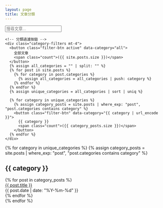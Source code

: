```yaml
---
layout: page
title: 文章分類
---
```


<div class="page-container">
  <!-- 分類過濾區塊 -->
  <div class="filter-section mb-6">
    <input type="text" 
           id="searchInput" 
           placeholder="搜尋文章..." 
           class="w-full p-2 border rounded-lg dark:bg-gray-700 dark:border-gray-600 dark:text-gray-100">
    
    <!-- 分類過濾按鈕 -->
    <div class="category-filters mt-4">
      <button class="filter-btn active" data-category="all">
        全部文章
        <span class="count">({{ site.posts.size }})</span>
      </button>
      {% assign all_categories = "" | split: "" %}
      {% for post in site.posts %}
        {% for category in post.categories %}
          {% assign all_categories = all_categories | push: category %}
        {% endfor %}
      {% endfor %}
      {% assign unique_categories = all_categories | sort | uniq %}
      
      {% for category in unique_categories %}
        {% assign category_posts = site.posts | where_exp: "post", "post.categories contains category" %}
        <button class="filter-btn" data-category="{{ category | url_encode }}">
          {{ category }}
          <span class="count">({{ category_posts.size }})</span>
        </button>
      {% endfor %}
    </div>
  </div>

  <!-- 文章列表區塊 -->
  <div id="posts-container" class="mt-8">
    {% for category in unique_categories %}
      {% assign category_posts = site.posts | where_exp: "post", "post.categories contains category" %}
      <div class="category-section mb-8" data-category="{{ category | url_encode }}">
        <h2 class="category-title" id="{{ category | url_encode }}">{{ category }}</h2>
        <div class="posts-list">
          {% for post in category_posts %}
            <div class="post-item" 
                 data-title="{{ post.title }}" 
                 data-category="{{ category | url_encode }}"
                 data-date="{{ post.date | date: '%Y-%m-%d' }}">
              <a href="{{ post.url | relative_url }}" class="post-title">{{ post.title }}</a>
              <div class="post-meta">
                <span class="post-date">{{ post.date | date: "%Y-%m-%d" }}</span>
              </div>
            </div>
          {% endfor %}
        </div>
      </div>
    {% endfor %}
  </div>
</div>

<script>
document.addEventListener('DOMContentLoaded', () => {
    const searchInput = document.getElementById('searchInput');
    const filterButtons = document.querySelectorAll('.filter-btn');
    const postItems = document.querySelectorAll('.post-item');
    let activeCategory = 'all';

    // 搜尋功能
    searchInput.addEventListener('keyup', () => {
        const searchText = searchInput.value.toLowerCase();
        filterPosts(searchText, activeCategory);
    });

    // 分類過濾
    filterButtons.forEach(button => {
        button.addEventListener('click', () => {
            filterButtons.forEach(btn => btn.classList.remove('active'));
            button.classList.add('active');
            
            activeCategory = button.dataset.category;
            filterPosts(searchInput.value.toLowerCase(), activeCategory);
        });
    });

    function filterPosts(searchText, category) {
        postItems.forEach(item => {
            const title = item.dataset.title.toLowerCase();
            const itemCategory = item.dataset.category;
            const date = item.dataset.date;
            
            const matchesSearch = title.includes(searchText) || 
                                itemCategory.toLowerCase().includes(searchText) || 
                                date.includes(searchText);
            
            const matchesCategory = category === 'all' || category === itemCategory;
            
            item.style.display = matchesSearch && matchesCategory ? '' : 'none';
        });

        document.querySelectorAll('.category-section').forEach(section => {
            const hasVisiblePosts = Array.from(section.querySelectorAll('.post-item'))
                .some(item => item.style.display !== 'none');
            section.style.display = hasVisiblePosts ? '' : 'none';
        });
    }
});
</script>
